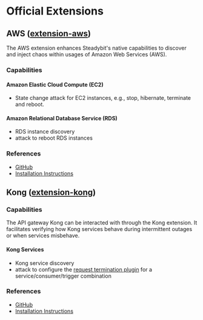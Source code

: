 # Official Extensions

## AWS ([extension-aws](https://github.com/steadybit/extension-aws#readme))

The AWS extension enhances Steadybit's native capabilities to discover and inject chaos within usages of Amazon Web Services (AWS).

### Capabilities

#### Amazon Elastic Cloud Compute (EC2)

* State change attack for EC2 instances, e.g., stop, hibernate, terminate and reboot.

#### Amazon Relational Database Service (RDS)

* RDS instance discovery
* attack to reboot RDS instances

### References

* [GitHub](https://github.com/steadybit/extension-aws)
* [Installation Instructions](https://github.com/steadybit/extension-aws#readme)

## Kong ([extension-kong](https://github.com/steadybit/extension-kong))

### Capabilities

The API gateway Kong can be interacted with through the Kong extension. It facilitates verifying how Kong services behave during intermittent outages or when services misbehave.

#### Kong Services

* Kong service discovery
* attack to configure the [request termination plugin](https://docs.konghq.com/hub/kong-inc/request-termination/) for a service/consumer/trigger combination

### References

* [GitHub](https://github.com/steadybit/extension-kong)
* [Installation Instructions](https://github.com/steadybit/extension-kong#readme)
